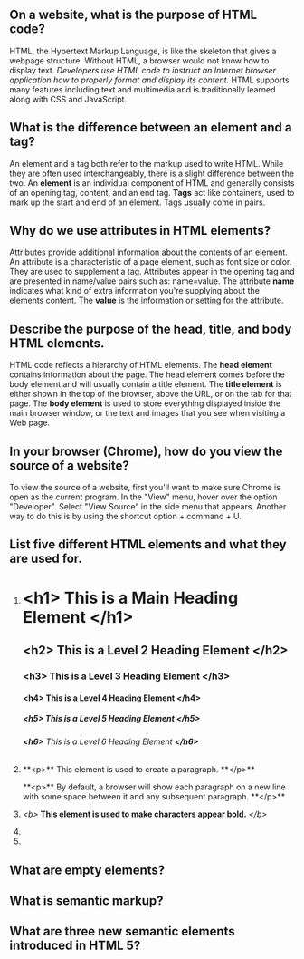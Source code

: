 ## On a website, what is the purpose of HTML code?

HTML, the Hypertext Markup Language, is like the skeleton that gives a webpage structure. Without HTML, a browser would not know how to display text. _Developers use HTML code to instruct an Internet browser application how to properly format and display its content._ HTML supports many features including text and multimedia and is traditionally learned along with CSS and JavaScript.

## What is the difference between an **element** and a **tag**?

An element and a tag both refer to the markup used to write HTML. While they are often used interchangeably, there is a slight difference between the two. An **element** is an individual component of HTML and generally consists of an opening tag, content, and an end tag. **Tags** act like containers, used to mark up the start and end of an element. Tags usually come in pairs.

## Why do we use attributes in HTML elements?

Attributes provide additional information about the contents of an element. An attribute is a characteristic of a page element, such as font size or color. They are used to supplement a tag. Attributes appear in the opening tag and are presented in name/value pairs such as: name=value. The attribute **name** indicates what kind of extra information you're supplying about the elements content. The **value** is the information or setting for the attribute.

## Describe the purpose of the head, title, and body HTML elements.

HTML code reflects a hierarchy of HTML elements. The **head element** contains information about the page. The head element comes before the body element and will usually contain a title element. The **title element** is either shown in the top of the browser, above the URL, or on the tab for that page. The **body element** is used to store everything displayed inside the main browser window, or the text and images that you see when visiting a Web page.

## In your browser (Chrome), how do you view the source of a website?

To view the source of a website, first you'll want to make sure Chrome is open as the current program. In the "View" menu, hover over the option "Developer". Select "View Source" in the side menu that appears. Another way to do this is by using the shortcut option + command + U.

## List five different HTML elements and what they are used for.

1. # **&lt;h1&gt;** This is a Main Heading Element **&lt;/h1&gt;**

    ## **&lt;h2&gt;** This is a Level 2 Heading Element **&lt;/h2&gt;**

    ### **&lt;h3&gt;** This is a Level 3 Heading Element **&lt;/h3&gt;**

    #### **&lt;h4&gt;** This is a Level 4 Heading Element **&lt;/h4&gt;**

    ##### **&lt;h5&gt;** This is a Level 5 Heading Element **&lt;/h5&gt;**

    ###### **&lt;h6&gt;** This is a Level 6 Heading Element **&lt;/h6&gt;**

1. <p>**&lt;p&gt;** This element is used to create a paragraph. **&lt;/p&gt;**</p> <p>**&lt;p&gt;** By default, a browser will show each paragraph on a new line with some space between it and any subsequent paragraph. **&lt;/p&gt;**</p>

1. _&lt;b&gt;_ **This element is used to make characters appear bold.** _&lt;/b&gt;_
1. 
1.

## What are empty elements?

## What is semantic markup?

## What are three new semantic elements introduced in HTML 5?
